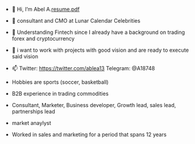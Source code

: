 - 👋 Hi, I’m Abel A.[resume.pdf](https://github.com/Gittygrub/Gittygrub/files/9092267/resume.pdf)

- 👀 consultant and CMO at Lunar Calendar Celebrities
- 🌱 Understanding Fintech since I already have a background on trading forex and cryptocurrency
- 💞️ i want to work with projects with good vision and are ready to execute said vision
- 📫 Twitter: https://twitter.com/ablea13 Telegram: @A18748
- Hobbies are sports (soccer, basketball)
- B2B experience in trading commodities
- Consultant, Marketer, Business developer, Growth lead, sales lead, partnerships lead
- market anaylyst
- Worked in sales and marketing for a period that spans 12 years
